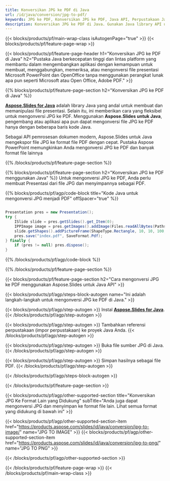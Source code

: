 ```yaml
---
title: Konversikan JPG ke PDF di Java
url: /id/java/conversion/jpg-to-pdf/
keywords: JPG ke PDF, Konversikan JPG ke PDF, Java API, Perpustakaan Java, JPG, PDF
description: Konversikan JPG ke PDF di Java. Gunakan Java library API untuk mengonversi file JPG ke PDF
---
```


{{< blocks/products/pf/main-wrap-class isAutogenPage="true" >}}
{{< blocks/products/pf/feature-page-wrap >}}

{{< blocks/products/pf/feature-page-header h1="Konversikan JPG ke PDF di Java" h2="Pustaka Java berkecepatan tinggi dan lintas platform yang membantu dalam mengembangkan aplikasi dengan kemampuan untuk membuat, menggabungkan, memeriksa, atau mengonversi file presentasi Microsoft PowerPoint dan OpenOffice tanpa menggunakan perangkat lunak apa pun seperti Microsoft atau Open Office, Adobe PDF." >}}

{{% blocks/products/pf/feature-page-section h2="Konversikan JPG ke PDF di Java" %}}

[**Aspose.Slides for Java**](https://products.aspose.com/slides/id/java/) adalah library Java yang andal untuk membuat dan memanipulasi file presentasi. Selain itu, ini memberikan cara yang fleksibel untuk mengonversi JPG ke PDF. Menggunakan **Aspose.Slides untuk Java**, pengembang atau aplikasi apa pun dapat mengonversi file JPG ke PDF hanya dengan beberapa baris kode Java.

Sebagai API pemrosesan dokumen modern, Aspose.Slides untuk Java mengekspor file JPG ke format file PDF dengan cepat. Pustaka Aspose PowerPoint memungkinkan Anda mengonversi JPG ke PDF dan banyak format file lainnya

{{% /blocks/products/pf/feature-page-section %}}

{{% blocks/products/pf/feature-page-section  h2="Konversikan JPG ke PDF menggunakan Java" %}}
Untuk mengonversi JPG ke PDF, Anda perlu membuat Presentasi dari file JPG dan menyimpannya sebagai PDF.

{{% blocks/products/pf/agp/code-block title="Kode Java untuk mengonversi JPG menjadi PDF" offSpacer="true" %}}

```java

Presentation pres = new Presentation();
try {
    ISlide slide = pres.getSlides().get_Item(0);
	IPPImage image = pres.getImages().addImage(Files.readAllBytes(Paths.get("image.jpg")));
	slide.getShapes().addPictureFrame(ShapeType.Rectangle, 10, 10, 100, 100, image);
    pres.save("index.pdf", SaveFormat.Pdf);
} finally {
    if (pres != null) pres.dispose();
}
```


{{% /blocks/products/pf/agp/code-block %}}

{{% /blocks/products/pf/feature-page-section %}}

{{< blocks/products/pf/feature-page-section  h2="Cara mengonversi JPG ke PDF menggunakan Aspose.Slides untuk Java API" >}}

{{< blocks/products/pf/agp/steps-block-autogen name="Ini adalah langkah-langkah untuk mengonversi JPG ke PDF di Java." >}}

{{< blocks/products/pf/agp/step-autogen >}}
Instal [**Aspose.Slides for Java**](https://products.aspose.com/slides/id/java/).
{{< /blocks/products/pf/agp/step-autogen >}}

{{< blocks/products/pf/agp/step-autogen >}}
Tambahkan referensi perpustakaan (impor perpustakaan) ke proyek Java Anda.
{{< /blocks/products/pf/agp/step-autogen >}}

{{< blocks/products/pf/agp/step-autogen >}}
Buka file sumber JPG di Java.
{{< /blocks/products/pf/agp/step-autogen >}}

{{< blocks/products/pf/agp/step-autogen >}}
Simpan hasilnya sebagai file PDF.
{{< /blocks/products/pf/agp/step-autogen >}}

{{< /blocks/products/pf/agp/steps-block-autogen >}}

{{< /blocks/products/pf/feature-page-section >}}

{{< blocks/products/pf/agp/other-supported-section title="Konversikan JPG Ke Format Lain yang Didukung" subTitle="Anda juga dapat mengonversi JPG dan menyimpan ke format file lain. Lihat semua format yang didukung di bawah ini" >}}

{{< blocks/products/pf/agp/other-supported-section-item href="https://products.aspose.com/slides/id/java/conversion/jpg-to-image/" name="JPG TO IMAGE" >}}
{{< blocks/products/pf/agp/other-supported-section-item href="https://products.aspose.com/slides/id/java/conversion/jpg-to-png/" name="JPG TO PNG" >}}


{{< /blocks/products/pf/agp/other-supported-section >}}

{{< /blocks/products/pf/feature-page-wrap >}}
{{< /blocks/products/pf/main-wrap-class >}}